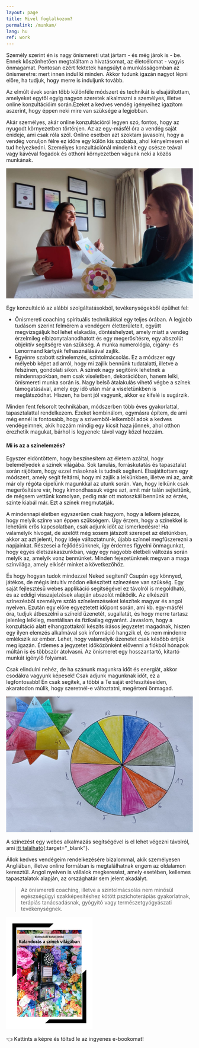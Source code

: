 ```yaml
---
layout: page
title: Mivel foglalkozom?
permalink: /munkam/
lang: hu
ref: work
---
```


Személy szerint én is nagy önismereti utat jártam - és még járok is - be. Ennek köszönhetően megtaláltam a hivatásomat, az életcélomat - vagyis önmagamat. Pontosan ezért fektetek hangsúlyt a munkásságomban az önismeretre: mert innen indul ki minden. Akkor tudunk igazán nagyot lépni előre, ha tudjuk, hogy merre is induljunk tovább.

Az elmúlt évek során több különféle módszert és technikát is elsajátítottam, amelyeket egytől egyig nagyon szeretek alkalmazni a személyes, illetve online konzultációim során.Ezeket a kedves vendég igényeihez igazítom aszerint, hogy éppen neki mire van szüksége a legjobban.

Akár személyes, akár online konzultációról legyen szó, fontos, hogy az nyugodt környezetben történjen. Az az egy-másfél óra a vendég saját énideje, ami csak róla szól. Online esetben azt szoktam javasolni, hogy a vendég vonuljon félre ez időre egy külön kis szobába, ahol kényelmesen el tud helyezkedni. Személyes konzultációnál mindenkit egy csésze teával vagy kávéval fogadok és otthoni környezetben vágunk neki a közös munkának.

![](/assets/img/colour_session.jpg)

Egy konzultáció az alábbi szolgáltatásokból, tevékenységekből épülhet fel:
* Önismereti coaching spirituális technikákkal egy teljes órában. A legjobb tudásom szerint felmérem a vendégem életterületeit, együtt megvizsgáljuk hol lehet elakadás, döntéshelyzet, amely miatt a vendég érzelmileg elbizonytalanodhatott és egy megerősítésre, egy abszolút objektív segítségre van szükség. A munka numerológia, cigány- és Lenormand kártyák felhasználásával zajlik.
* Egyénre szabott színelemzés, színtolmácsolás. Ez a módszer egy mélyebb képet ad arról, hogy mi zajlik bennünk tudatalatti, illetve a felszínen, gondolati síkon. A színek nagy segítőink lehetnek a mindennapokban, nem csak viseletben, dekorációban, hanem lelki, önismereti munka során is. Nagy belső átalakulás vihető végbe a színek támogatásával, amely egy idő után már a viseletünkben is meglátszódhat. Hiszen, ha bent jól vagyunk, akkor ez kifelé is sugárzik.

Minden fent felsorolt technikában, módszerben több éves gyakorlattal, tapasztalattal rendelkezem. Ezeket kombinálom, egymásra építem, de ami még ennél is fontosabb, hogy a szívemből-lelkemből adok a kedves vendégeimnek, akik hozzám mindig egy kicsit haza jönnek, ahol otthon érezhetik magukat, bárhol is legyenek: távol vagy közel hozzám.


#### Mi is az a színelemzés?

Egyszer eldöntöttem, hogy beszínesítem az életem azáltal, hogy belemélyedek a színek világába. Sok tanulás, forráskutatás és tapasztalat során rájöttem, hogy ezzel másoknak is tudnék segíteni. Elsajátítottam egy módszert, amely segít feltárni, hogy mi zajlik a lelkünkben, illetve mi az, amit már oly régóta cipelünk magunkkal az utunk során. Van, hogy lelkünk csak megerősítésre vár, hogy kimondhassuk végre azt, amit már talán sejtettünk, de mégsem vettünk komolyan, pedig már ott motoszkál bennünk az érzés, szinte kiabál már. Ezt a színek megmutatják.

A mindennapi életben egyszerűen csak hagyom, hogy a lelkem jelezze, hogy melyik színre van éppen szükségem. Úgy érzem, hogy a színekkel is lehetünk erős kapcsolatban, csak adjunk időt az ismerkedésre! Ha valamelyik hívogat, de azelőtt még sosem játszott szerepet az életünkben, akkor az azt jelenti, hogy ideje változtatnunk, újabb színnel megfűszerezni a napjainkat. Részesei a fejlődésünknek, így érdemes figyelni önmagunkat, hogy egyes életszakaszunkban, vagy egy nagyobb életbeli változás során melyik az, amelyik vonz bennünket. Minden fejezetünknek megvan a maga színvilága, amely elkísér minket a következőhöz.

És hogy hogyan tudok mindezzel Neked segíteni? Csupán egy könnyed, játékos, de mégis intuitív módon elkészített színezésre van szükség. Egy saját fejlesztésű webes applikáció segítségével ez távolról is megoldható, és az eddigi visszajelzések alapján abszolút működik. Az elkészült színezésből személyre szóló színelemzéseket készítek magyar és angol nyelven. Ezután egy előre egyeztetett időpont során, ami kb. egy-másfél óra, tudjuk átbeszélni a színeid üzenetét, sugallatát, és hogy merre tartasz jelenleg lelkileg, mentálisan és fizikailag egyaránt. Javaslom, hogy a konzultáció alatt elhangzottakról készíts írásos jegyzetet magadnak, hiszen egy ilyen elemzés alkalmával sok információ hangzik el, és nem mindenre emlékszik az ember. Lehet, hogy valamelyik üzenetet csak később értjük meg igazán. Érdemes a jegyzetet időközönként elővenni a fiókból hónapok múltán is és többször átolvasni. Az önismeret egy hosszantartó, kitartó munkát igénylő folyamat.

Csak elindulni nehéz, de ha szánunk magunkra időt és energiát, akkor csodákra vagyunk képesek! Csak adjunk magunknak időt, ez a legfontosabb! Én csak segítek, a többi a Te saját erőfeszítéseiden, akaratodon múlik, hogy szeretnél-e változtatni, megérteni önmagad.

![](/assets/img/szinelemzes.jpg)

A színezést egy webes alkalmazás segítségével is el lehet végezni távolról, ami [itt található](https://apps.bolyosaniko.com/coloring){:target="_blank"}.

Állok kedves vendégeim rendelkezésére bizalommal, akik személyesen Angliában, illetve online formában is megtalálhatnak engem az oldalamon keresztül. Angol nyelven is vállalok megkeresést, amely esetében, kellemes tapasztalatok alapján, az országhatár sem jelent akadályt.

> Az önismereti coaching, illetve a színtolmácsolás nem minősül egészségügyi szakképesítéshez kötött pszichoterápiás gyakorlatnak, terápiás tanácsadásnak, gyógyító vagy természetgyógyászati tevékenységnek.

<div class="row row-cols-2 justify-content-center ebook">
  <div class="col-4 d-flex align-content-center flex-wrap">
    <a href="/assets/files/szines_ebook_hun.pdf" target="_blank"><img id="ebook-thumb" src="/assets/img/ebook_hun_thumb.png" /></a>
  </div>
  <div class="col-8 d-flex align-content-center flex-wrap">
    <p class="ebook-text">👈 Kattints a képre és töltsd le az ingyenes e-bookomat!</p>
  </div>
</div>
